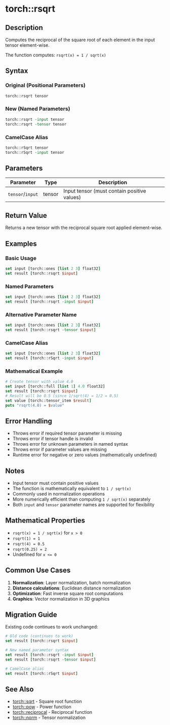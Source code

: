 # torch::rsqrt

## Description
Computes the reciprocal of the square root of each element in the input tensor element-wise.

The function computes: `rsqrt(x) = 1 / sqrt(x)`

## Syntax

### Original (Positional Parameters)
```tcl
torch::rsqrt tensor
```

### New (Named Parameters)
```tcl
torch::rsqrt -input tensor
torch::rsqrt -tensor tensor
```

### CamelCase Alias
```tcl
torch::rSqrt tensor
torch::rSqrt -input tensor
```

## Parameters

| Parameter | Type | Description |
|-----------|------|-------------|
| `tensor`/`input` | tensor | Input tensor (must contain positive values) |

## Return Value
Returns a new tensor with the reciprocal square root applied element-wise.

## Examples

### Basic Usage
```tcl
set input [torch::ones [list 2 3] float32]
set result [torch::rsqrt $input]
```

### Named Parameters
```tcl
set input [torch::ones [list 2 3] float32]
set result [torch::rsqrt -input $input]
```

### Alternative Parameter Name
```tcl
set input [torch::ones [list 2 3] float32]
set result [torch::rsqrt -tensor $input]
```

### CamelCase Alias
```tcl
set input [torch::ones [list 2 3] float32]
set result [torch::rSqrt -input $input]
```

### Mathematical Example
```tcl
# Create tensor with value 4.0
set input [torch::full [list 1] 4.0 float32]
set result [torch::rsqrt $input]
# Result will be 0.5 (since 1/sqrt(4) = 1/2 = 0.5)
set value [torch::tensor_item $result]
puts "rsqrt(4.0) = $value"
```

## Error Handling
- Throws error if required tensor parameter is missing
- Throws error if tensor handle is invalid
- Throws error for unknown parameters in named syntax
- Throws error if parameter values are missing
- Runtime error for negative or zero values (mathematically undefined)

## Notes
- Input tensor must contain positive values
- The function is mathematically equivalent to `1 / sqrt(x)`
- Commonly used in normalization operations
- More numerically efficient than computing `1 / sqrt(x)` separately
- Both `input` and `tensor` parameter names are supported for flexibility

## Mathematical Properties
- `rsqrt(x) = 1 / sqrt(x)` for `x > 0`
- `rsqrt(1) = 1`
- `rsqrt(4) = 0.5`
- `rsqrt(0.25) = 2`
- Undefined for `x <= 0`

## Common Use Cases
1. **Normalization**: Layer normalization, batch normalization
2. **Distance calculations**: Euclidean distance normalization
3. **Optimization**: Fast inverse square root computations
4. **Graphics**: Vector normalization in 3D graphics

## Migration Guide
Existing code continues to work unchanged:

```tcl
# Old code (continues to work)
set result [torch::rsqrt $input]

# New named parameter syntax
set result [torch::rsqrt -input $input]
set result [torch::rsqrt -tensor $input]

# CamelCase alias
set result [torch::rSqrt $input]
```

## See Also
- [torch::sqrt](sqrt.md) - Square root function
- [torch::pow](pow.md) - Power function
- [torch::reciprocal](reciprocal.md) - Reciprocal function
- [torch::norm](norm.md) - Tensor normalization 
